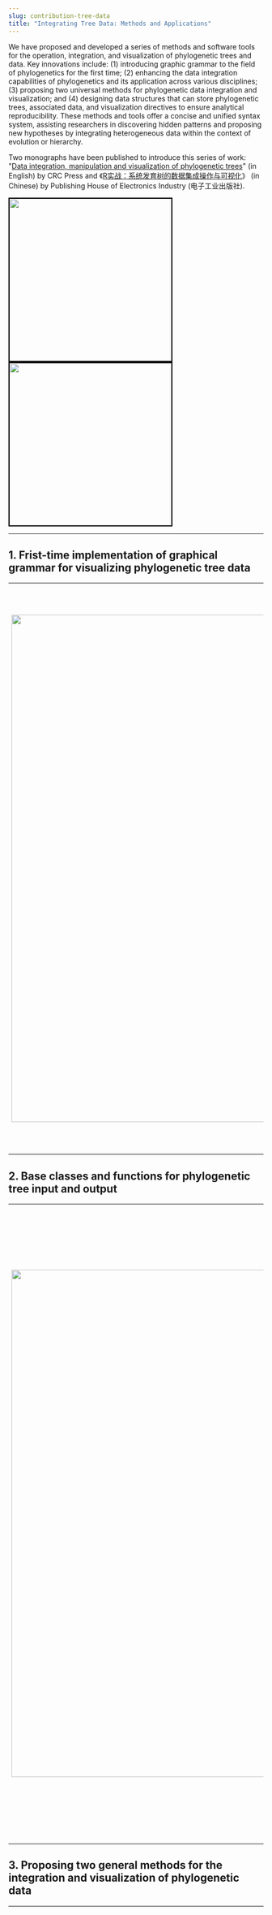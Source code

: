 ```yaml
---
slug: contribution-tree-data
title: "Integrating Tree Data: Methods and Applications"
---
```



<style>
    @media only screen and (max-width: 768px) {
        td {
            display: block;
        }
    }
</style>


We have proposed and developed a series of methods and software tools for the operation, integration, and visualization of phylogenetic trees and data. Key innovations include: (1) introducing graphic grammar to the field of phylogenetics for the first time; (2) enhancing the data integration capabilities of phylogenetics and its application across various disciplines; (3) proposing two universal methods for phylogenetic data integration and visualization; and (4) designing data structures that can store phylogenetic trees, associated data, and visualization directives to ensure analytical reproducibility. These methods and tools offer a concise and unified syntax system, assisting researchers in discovering hidden patterns and proposing new hypotheses by integrating heterogeneous data within the context of evolution or hierarchy.


Two monographs have been published to introduce this series of work: "[Data integration, manipulation and visualization of phylogenetic trees](https://www.routledge.com/Data-Integration-Manipulation-and-Visualization-of-Phylogenetic-Trees/Yu/p/book/9781032233574)" (in English) by CRC Press and 《[R实战：系统发育树的数据集成操作与可视化](https://weread.qq.com/web/bookDetail/8ad32a00813ab81bbg0183d2)》 (in Chinese) by Publishing House of Electronics Industry (电子工业出版社).

<a href="https://www.routledge.com/Data-Integration-Manipulation-and-Visualization-of-Phylogenetic-Trees/Yu/p/book/9781032233574"><img src="https://yulab-smu.top/treedata-book/9781032233574_cover_review.png" style="height:320px;border:2px solid black;"/></a>
<a href="https://weread.qq.com/web/bookDetail/8ad32a00813ab81bbg0183d2"><img src="/images/book-cover-cn.png" style="height:320px;border:2px solid black;"/></a>


----

## 1. Frist-time implementation of graphical grammar for visualizing phylogenetic tree data


<table style="border:none; font-size: 90%; width:100%;">
<tr style="border:none;"> 
<td style="border:none;width:25%">

<a href="http://onlinelibrary.wiley.com/doi/10.1111/2041-210X.12628/abstract"><img src="/images/ggtree/ggtree-2017.png" width='1000px'/></a>


</td>
<td style="border:none;">


Numerous software tools exist for visualizing phylogenetic trees, but they primarily focus on displaying the tree's topological structure and often lack comprehensive support for annotating the tree with additional knowledge or data. For the first time, [ggtree](https://www.bioconductor.org/packages/ggtree) introduces the grammar of graphics into the visualization of phylogenetic trees and related data. This innovative approach enables a high level of abstraction for visualization through a simple grammar, significantly reducing the complexity of data visualization and accommodating complex requirements. This work was published in [*Methods in Ecology and Evolution*](http://onlinelibrary.wiley.com/doi/10.1111/2041-210X.12628/abstract) in 2017 (ESI highly cited) and was chosen by the journal as [one of the ten representative works](https://methodsblog.com/2020/11/19/ggtree-tree-visualization/) for its 10th anniversary celebration. An invited protocol paper demonstrating the use of this package was also published in [*Current Protocols in Bioinformatics*](https://currentprotocols.onlinelibrary.wiley.com/doi/abs/10.1002/cpbi.96) in 2020.


</td>
</tr>
</table>


<!--
系统发育树可视化有非常多的软件实现，然而主要用于可视化树的拓扑结构，无法（或仅有限支持）利用知识和数据对树进行注释，ggtree首次将图形语法引入到系统发育树及相关数据的可视化，有效地实现了简单语法对可视化需求的高度抽象，大大降低了数据可视化的难度，让复杂的需求成为可能.该工作发表于 Methods in Ecology and Evolution 2017, 该论文被期刊选为 10 周年纪念 10 篇代表作之一。
-->


## 2. Base classes and functions for phylogenetic tree input and output 


<table style="border:none; font-size: 90%; width:100%;">
<tr style="border:none;"> 
<td style="border:none;width:25%">

<a href="https://academic.oup.com/mbe/article/37/2/599/5601621"><img src="/images/ggtree/treeio-2020.png" width='1000px'/></a>


</td>
<td style="border:none;">

The outputs of phylogenetic software are often in non-standard formats, leading to compatibility issues and hindering integration and comparative analysis in downstream applications. To address this challenge, we developed [treeio](https://www.bioconductor.org/packages/treeio), a tool capable of parsing both standard and a variety of non-standard data formats. It facilitates the integration of external data and supports exporting phylogenetic trees and associated data into a single file. This dual capability enables data format conversion, thereby indirectly expanding the compatibility of software with a wider range of data. By parsing and integrating diverse data types, [treeio](https://www.bioconductor.org/packages/treeio) empowers downstream integrated and comparative analyses, thus broadening the application scope of phylogenetic analysis. Our work, published in [*Molecular Biology and Evolution*](https://academic.oup.com/mbe/article/37/2/599/5601621) in 2020 (ESI highly cited), underscores the significance of this advancement.

</td>
</tr>
</table>

<!--
系统发育相关的软件输出多数为非标准格式，互相之间无法解析，使得分析结果无法在不同的软件中使用，极大地限制了下游的整合与比较分析。针对这一问题，我们开发了基础的输入输出软件工具 － treeio，允许解析标准的数据格式以及十几种非标准的软件输出，并且允许整合外部数据。此外还支持将系统发育树与相关数据输出到单一的文件中。输入和输出的支持，意味着允许数据进行格式转换，进而让更多的软件变相地支持更多的数据。而多种数据的解析和整合，则为下游的整合分析、比较分析提供了可能性，也扩展了系统发育分析的应用范畴。将该工作发表于 Molecular Biology and Evolution 2020。
-->


## 3. Proposing two general methods for the integration and visualization of phylogenetic data


<table style="border:none; font-size: 90%; width:100%;">
<tr style="border:none;"> 
<td style="border:none;width:25%">

<a href="https://doi.org/10.1093/molbev/msab166"><img src="/images/ggtree/ggtreeExtra-2021.png" width='1000px'/></a>


</td>
<td style="border:none;">

Two comprehensive methods have been proposed and implemented to address all facets of integrating and visualizing phylogenetic data. The first method enables data to be directly mapped onto the tree's topology, facilitating the direct display of data or its transformation into visualization features. The second method involves the restructuring external data based on the tree's topology, allowing users to visualize it according to their specifications, and subsequently aligning the visualization with the phylogenetic tree. These two methods enable the integration of diverse heterogeneous data from various disciplines within the context of phylogenetics, thereby aiding in the discovery of new patterns or the formulation of novel hypotheses. This work, published in [*Molecular Biology and Evolution*](https://academic.oup.com/mbe/article/35/12/3041/5142656) in 2018 (ESI highly cited), served as the foundation for the development of the [ggtreeExtra](https://www.bioconductor.org/packages/ggtreeExtra) package. This package enhances integration and visualization capabilities for data richly annotated with additional features, and was published in [*Molecular Biology and Evolution*](https://doi.org/10.1093/molbev/msab166) in 2021.

</td>
</tr>
</table>


<!-- 提出并实现了两种通用的方法，涵盖了系统发育数据整合与可视化的方方面面。方法一允许将数据映射到树的拓扑结构上，并支持将数据直接展示或映射为可视化特征（如颜色、大小、粗细等）；方法二则将外部数据按照树的拓扑结构进行重排，再按照用户指定的方式进行可视化，最终将可视化结果与系统发育树对齐展示，方便研究人员结合系统发育信息对数据进行解读。两种通用的方法使得来自于不同学科的各种异质性的数据能够在系统发育的背景下得以解析，有助于发现与演化相关的新模式或提出新的假说。将该工作发表于Molecular Biology and Evolution 2018。在此基础上，又实现了ggtreeExtra包，以加强高维度数据的整合可视化能力，这一工作发表于Molecular Biology and Evolution 2021。
--> 



## 4. Enhancing data reuse and analytical reproducibility



<table style="border:none; font-size: 90%; width:100%;">
<tr style="border:none;"> 
<td style="border:none;width:25%">

<a href="https://onlinelibrary.wiley.com/doi/abs/10.1002/imt2.56"><img src="/images/ggtree/imeta-2022.png" width='1000px'/></a>


</td>
<td style="border:none;">

Visualisation of phylogenetic trees typically manifests as static images, leading to a lack of reusability of both the trees and associated data, thus impeding the integration of phylogenetic knowledge and comparative analysis. Research indicates that approximately 60% of published phylogenetic data is lost permanently. To tackle this issue, we devised the *ggtree* object, which encapsulates the phylogenetic tree, data, and visualization directives. This object can be rendered into an image, from which the phylogenetic tree and related data can be extracted. Furthermore, akin to the "format painter" tool, the visualization directives are transferable for visualizing other tree objects. Our efforts,  published in [*iMeta*](https://onlinelibrary.wiley.com/doi/abs/10.1002/imt2.56) in 2022, promote data reusability and research replicability, while facilitating the integration and comparative analysis of phylogenetic data within the field.

</td>
</tr>
</table>

<!--

系统发育树的可视化通常以图片的形式，而相应的树和数据无法被重新使用，以整合系统发育学知识以及进行比较分析，有研究表明，约 60%的已发表系统发育数据永久地丢失了。为了解决这一问题，我们设计了 ggtree 对象，包含了系统发育树、数据和可视化指令，它可以渲染成一张图片，同时能够从中抽提出系统发育树和相关的数据，并且类似于“格式刷”，可视化指令还能用于可视化其它的树对象。这一工作发表于iMeta 2022，有力地支持数据的可重用性和研究的可重复性，同时也能够促进学科对系统发育数据的整合与比较分析。
-->

## 5. Expanding support to other tree-like structures


<table style="border:none; font-size: 90%; width:100%;">
<tr style="border:none;"> 
<td style="border:none;width:25%">

<a href="https://www.bioconductor.org/packages/ggtreeDendro"><img src="/images/ggtree/ggtreeDendro.png" width='1000px'/></a>


</td>
<td style="border:none;">

Broaden the scope of tools pertaining to tree data integration and visualization to encompass other tree-like structures, such as hierarchical clustering and classification/regression trees. We have developed the [ggtreeDendro](https://www.bioconductor.org/packages/ggtreeDendro) package to accommodate general hierarchical structures and are currently working on the [ecluster](https://github.com/YuLab-SMU/ecluster) package to support various omics data structures available in the Bioconductor project. These advancements enable the interpretation and integration of related data at the feature or sample level based on their hierarchical relationships.

</td>
</tr>
</table>

<!--

扩展树相关数据集成与可视化这一系列工具以应用于其它tree-like structures (e.g., hierarchical clustering and classification/regression trees) ，实现了ggtreeDendro用于支持通用的层次结构和ecluster包用于Bioconductor各种组学数据结构的支持。这使得feature或样本水平的相关数据能够基于层次结构进行解析和整合。
-->

----

## Feedback from the academic community


<table style="border:none; font-size: 90%; width:100%;">
<tr style="border:none;"> 
<td style="border:none;width:75%">

> It is embarrassing to me that I just learned about "**ggtree**" this month, but I am looking forward to incorporating it into several projects in my lab.  I am looking forward to using it to visualizing annotation results after doing BLAST or FASTA similarity searches, and for high lighting errors in protein sequences among closely related organisms.  I have been searching for a tool like "**ggtree**" for several years, not appreciating that you had already built it.  So my interest in recruiting your paper is somewhat selfish.  I would like more help in understanding how to add graphical annotations to the leaves of trees. 
>
> -- The email from Professor [William Pearson](https://fasta.bioch.virginia.edu/wrpearson/) (ISCB Fellow), dated September 14, 2019, invited [Guangchuang Yu](https://twitter.com/guangchuangyu) to contribute to *Current Protocols in Bioinformatics*. 


</td>
<td style="border:none;">
<a href="https://fasta.bioch.virginia.edu/wrpearson/"><img src="https://fasta.bioch.virginia.edu/wrpearson/wrp_crop_2018.jpg" width='200px'/></a>
</td>
</tr>
</table>


## Publications


<font size="3">

+ M Chen<sup>#</sup>, X Luo<sup>#</sup>, S Xu<sup>#</sup>, L Li, J Li, Z Xie, Q Wang, Y Liao, B Liu, W Liang, K Mo, Q Song, X Chen<sup>\*</sup>, TTY Lam<sup>\*</sup>, __G Yu__<sup>\*</sup>. [Scalable method for exploring phylogenetic placement uncertainty with custom visualizations using treeio and ggtree](https://doi.org/10.1002/imt2.269). __*iMeta*__. 2025, 4(1):e269.
+ L Zhan<sup>#</sup>, X Luo<sup>#</sup>, W Xie<sup>#</sup>, XA Zhu<sup>#</sup>, Z Xie, J Lin, L Li, W Tang, R Wang, L Deng, Y Liao, B Liu, Y Cai, Q Wang, S Xu<sup>\*</sup>, __G Yu__<sup>\*</sup>. [shinyTempSignal: an R shiny application for exploring temporal and other phylogenetic signals](https://www.sciencedirect.com/science/article/pii/S167385272400033X). __*Journal of Genetics and Genomics*__. 2024, 51(7):762-768.
+ L Li, W Xie, L Zhan, S Wen, X Luo, S Xu, Y Cai, W Tang, Q Wang, M Li, Z Xie, L Deng, H Zhu, __G Yu__<sup>\*</sup>. [Resolving Tumor Evolution: A Phylogenetic Approach](https://www.sciencedirect.com/science/article/pii/S2667005424000206). __*Journal of the National Cancer Center*__. 2024, 4(2):97-106. 
+ S Xu, L Li, X Luo, M Chen, W Tang, L Zhan, Z Dai, TT. Lam, Y Guan, __G Yu__<sup>\*</sup>. [Ggtree: A serialized data object for visualization of a phylogenetic tree and annotation data](https://onlinelibrary.wiley.com/doi/full/10.1002/imt2.56). __*iMeta*__, 2022, 1(4):e56.
+ __G Yu__. Data Integration, Manipulation and Visualization of Phylogenetic Treess (1st edition). __*Chapman and Hall/CRC*__, 2022. doi: [10.1201/9781003279242](https://doi.org/10.1201/9781003279242)  
+ L Zhou<sup>#</sup>, T Feng<sup>#</sup>, S Xu, F Gao, TT Lam, Q Wang, T Wu, H Huang, L Zhan, L Li, Y Guan, Z Dai<sup>\*</sup>, __G Yu__<sup>\*</sup>. [ggmsa: a visual exploration tool for multiple sequence alignment and associated data](https://doi.org/10.1093/bib/bbac222). __*Briefings in Bioinformatics*__. 2022, 23(4):bbac222. 
+ S Xu, Z Dai, P Guo, X Fu, S Liu, L Zhou, W Tang, T Feng, M Chen, L Zhan, T Wu, E Hu, Y Jiang<sup>\*</sup>, X Bo<sup>\*</sup>, __G Yu__<sup>\*</sup>. [ggtreeExtra: Compact visualization of richly annotated phylogenetic data](https://doi.org/10.1093/molbev/msab166). __*Molecular Biology and Evolution*__. 2021, 38(9):4039-4042. 
+ __G Yu__<sup>\*</sup>. [Using ggtree to Visualize Data on Tree-Like Structure](https://doi.org/10.1002/cpbi.96). __*Current Protocols in Bioinformatics*__. 2020, 69(1):e96.
+ LG Wang, TTY Lam, S Xu, Z Dai, L Zhou, T Feng, P Guo, CW Dunn, BR Jones, T Bradley, H Zhu, Y Guan, Y Jiang, __G Yu__<sup>\*</sup>. [treeio: an R package for phylogenetic tree input and output with richly annotated and associated data](https://doi.org/10.1093/molbev/msz240). __*Molecular Biology and Evolution*__. 2020, 37(2):599-603.  
+ __G Yu__<sup>\*</sup>, TTY Lam, H Zhu, Y Guan<sup>\*</sup>. [Two methods for mapping and visualizing associated data on phylogeny using ggtree](https://academic.oup.com/mbe/article-abstract/35/12/3041/5142656). __*Molecular Biology and Evolution*__. 2018, 35(12):3041-3043. 
+ __G Yu__, DK Smith, H Zhu, Y Guan, TTY Lam<sup>\*</sup>. [ggtree: an R package for visualization and annotation of phylogenetic trees with their covariates and other associated data](http://onlinelibrary.wiley.com/doi/10.1111/2041-210X.12628/abstract). __*Methods in Ecology and Evolution*__. 2017, 8(1):28-36. 

</font>
